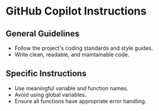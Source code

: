# GitHub Copilot Instructions

## General Guidelines
- Follow the project's coding standards and style guides.
- Write clean, readable, and maintainable code.

## Specific Instructions
- Use meaningful variable and function names.
- Avoid using global variables.
- Ensure all functions have appropriate error handling.
